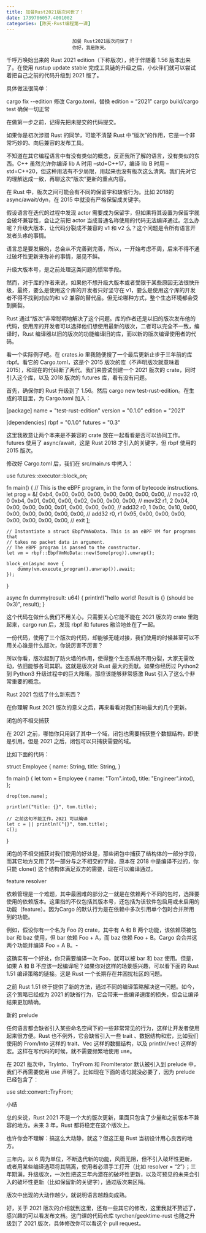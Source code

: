 ```yaml
---
title: 加餐Rust2021版次问世了！
date: 1739706057.4001002
categories: [陈天·Rust编程第一课]
---
```

                            加餐 Rust2021版次问世了！
                            你好，我是陈天。

千呼万唤始出来的 Rust 2021 edition（下称版次），终于伴随着 1.56 版本出来了。在使用 rustup update stable 完成工具链的升级之后，小伙伴们就可以尝试着把自己之前的代码升级到 2021 版了。

具体做法很简单：


cargo fix --edition
修改 Cargo.toml，替换 edition = “2021”
cargo build/cargo test 确保一切正常


在做第一步之前，记得先把未提交的代码提交。

如果你是初次涉猎 Rust 的同学，可能不清楚 Rust 中“版次”的作用，它是一个非常巧妙的、向后兼容的发布工具。

不知道在其它编程语言中有没有类似的概念，反正我所了解的语言，没有类似的东西。C++ 虽然允许你编译 lib A 时用 –std=C++17，编译 lib B 时用 –std=C++20，但这种用法有不少局限，用起来也没有版次这么清爽。我们先对它的理解达成一致，再聊这次“版次”更新的重点内容。

在 Rust 中，版次之间可能会有不同的保留字和缺省行为。比如 2018的 async/await/dyn，在 2015 中就没有严格保留成关键字。

假设语言在迭代的过程中发现 actor 需要成为保留字，但如果将其设置为保留字就会破坏兼容性，会让之前把 actor 当成普通名称使用的代码无法编译通过。怎么办呢？升级大版本，让代码分裂成不兼容的 v1 和 v2 么？这个问题是令所有语言开发者头疼的事情。

语言总是要发展的，总会从不完善到完善，所以，一开始考虑不周，后来不得不通过破坏性更新来弥补的事情，屡见不鲜。

升级大版本号，是之前处理这类问题的惯常手段。

然而，对于库的作者来说，如果他不想升级大版本或者受限于某些原因无法很快升级，最终，要么是使用这个库的开发者只好坚守在 v1，要么是使用这个库的开发者不得不找到对应的和 v2 兼容的替代品。但无论哪种方式，整个生态环境都会受到撕裂。

Rust 通过“版次”非常聪明地解决了这个问题。库的作者还是以旧的版次发布他的代码，使用库的开发者可以选择他们想使用最新的版次，二者可以完全不一致，编译时，Rust 编译器以旧的版次的功能编译旧的库，而以新的版次编译使用者的代码。

看一个实际例子吧。在 crates.io 里我随便搜了一个最后更新止步于三年前的库 rbpf。看它的 Cargo.toml，这是个 2015 版次的库（不声明版次就意味着 2015），和现在的代码断了两代。我们来尝试创建一个 2021 版次的 crate，同时引入这个库，以及 2018 版次的 futures 库，看有没有问题。

首先，确保你的 Rust 升级到了 1.56。然后 cargo new test-rust-edition。在生成的项目里，为 Cargo.toml 加入：

[package]
name = "test-rust-edition"
version = "0.1.0"
edition = "2021"

[dependencies]
rbpf = "0.1.0"
futures = "0.3"


这里我故意让两个本来是不兼容的 crate 放在一起看看是否可以协同工作。futures 使用了 async/await，这是 Rust 2018 才引入的关键字，但 rbpf 使用的 2015 版次。

修改好 Cargo.toml 后，我们在 src/main.rs 中拷入：

use futures::executor::block_on;

fn main() {
    // This is the eBPF program, in the form of bytecode instructions.
    let prog = &[
        0xb4, 0x00, 0x00, 0x00, 0x00, 0x00, 0x00, 0x00, // mov32 r0, 0
        0xb4, 0x01, 0x00, 0x00, 0x02, 0x00, 0x00, 0x00, // mov32 r1, 2
        0x04, 0x00, 0x00, 0x00, 0x01, 0x00, 0x00, 0x00, // add32 r0, 1
        0x0c, 0x10, 0x00, 0x00, 0x00, 0x00, 0x00, 0x00, // add32 r0, r1
        0x95, 0x00, 0x00, 0x00, 0x00, 0x00, 0x00, 0x00, // exit
    ];

    // Instantiate a struct EbpfVmNoData. This is an eBPF VM for programs that
    // takes no packet data in argument.
    // The eBPF program is passed to the constructor.
    let vm = rbpf::EbpfVmNoData::new(Some(prog)).unwrap();

    block_on(async move {
        dummy(vm.execute_program().unwrap()).await;
    });
}

async fn dummy(result: u64) {
    println!("hello world! Result is {} (should be 0x3)", result);
}


这个代码在做什么我们不用关心，只需要关心它能不能在 2021 版次的 crate 里跑起来，cargo run 后，发现 rbpf 和 futures 融洽地处在了一起。

一份代码，使用了三个版次的代码，却能够无缝对接，我们使用的时候甚至可以不用关心谁是什么版次，你说厉害不厉害？

所以你看，版次起到了防火墙的作用，使得整个生态系统不用分裂，大家无需改动，依旧能够各司其职。这就是版次对 Rust 最大的贡献。如果你经历过 Python2 到 Python3 升级过程中的巨大阵痛，那应该能够非常感激 Rust 引入了这么个非常重要的概念。

Rust 2021 包括了什么新东西？

在你理解 Rust 2021 版次的意义之后，再来看看对我们影响最大的几个更新。

闭包的不相交捕获

在 2021 之前，哪怕你只用到了其中一个域，闭包也需要捕获整个数据结构，即使是引用。但是 2021 之后，闭包可以只捕获需要的域。

比如下面的代码：

struct Employee {
    name: String,
    title: String,
}

fn main() {
    let tom = Employee {
        name: "Tom".into(),
        title: "Engineer".into(),
    };

    drop(tom.name);

    println!("title: {}", tom.title);

    // 之前这句不能工作，2021 可以编译
    let c = || println!("{}", tom.title);
    c();
}


闭包的不相交捕获对我们使用的好处是，那些闭包中捕获了结构体的一部分字段，而其它地方又用了另一部分与之不相交的字段，原本在 2018 中是编译不过的，你只能 clone() 这个结构体满足双方的需要，现在可以编译通过。

feature resolver

依赖管理是一个难题，其中最困难的部分之一就是在依赖两个不同的包时，选择要使用的依赖版本。这里指的不仅包括其版本号，还包括为该软件包启用或未启用的功能（feature）。因为Cargo 的默认行为是在依赖中多次引用单个包时合并所用到的功能。

例如，假设你有一个名为 Foo 的 crate，其中有 A 和 B 两个功能，该依赖项被包 bar 和 baz 使用，但 bar 依赖 Foo + A，而 baz 依赖 Foo + B。Cargo 会合并这两个功能并编译 Foo + A B。-


这确实有一个好处，你只需要编译一次 Foo，就可以被 bar 和 baz 使用。但是，如果 A 和 B 不应该一起编译呢？如果你对这样的场景感兴趣，可以看下面的 Rust 1.51 编译策略的链接。这是 Rust 一个长期存在并困扰社区的问题。

之前 Rust 1.51 终于提供了新的方法，通过不同的编译策略解决这一问题。如今，这个策略已经成为 2021 的缺省行为，它会带来一些编译速度的损失，但会让编译结果更加精确。

新的 prelude

任何语言都会缺省引入某些命名空间下的一些非常常见的行为，这样让开发者使用起来很方便。Rust 也不例外，它会缺省引入一些 trait 、数据结构和宏，比如我们使用的 From/Into 这样的 trait、Vec 这样的数据结构，以及 println!/vec! 这样的宏。这样在写代码的时候，就不需要频繁地使用 use。

在 2021 版次中，TryInto、TryFrom 和 FromIterator 默认被引入到 prelude 中，我们不再需要使用 use 声明了。比如现在下面的语句就没必要了，因为 prelude 已经包含了：

use std::convert::TryFrom;


小结

总的来说，Rust 2021 不是一个大的版次更新，里面只包含了少量和之前版本不兼容的地方。未来 3 年，Rust 都将稳定在这个版次上。

也许你会不理解：搞这么大动静，就这？但这正是 Rust 当初设计用心良苦的地方。

三年内，以 6 周为单位，不断迭代新的功能，风雨无阻，但不引入破坏性更新，或者用某些编译选项将其隔离，使用者必须手工打开（比如 resolver = “2”）；三年期满，升级版次，一次性把这三年内潜在的破坏性更新，以及可预见的未来会引入的破坏性更新（比如保留新的关键字），通过版次来区隔。

版次中出现的大动作越少，就说明语言越趋向成熟。

好，关于 2021 版次的介绍就到这里，还有一些其它的修改，这里我就不赘述了，感兴趣的可以看发布文档。这门课的代码仓库 tyrchen/geektime-rust 也随之升级到了 2021 版次，具体修改你可以看这个 pull request。

                        
                        
                            